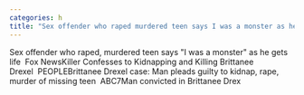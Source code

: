 ```yaml
---
categories: h
title: "Sex offender who raped murdered teen says I was a monster as he gets life  Fox News"
---
```

Sex offender who raped, murdered teen says "I was a monster" as he gets life&nbsp;&nbsp;Fox NewsKiller Confesses to Kidnapping and Killing Brittanee Drexel&nbsp;&nbsp;PEOPLEBrittanee Drexel case: Man pleads guilty to kidnap, rape, murder of missing teen&nbsp;&nbsp;ABC7Man convicted in Brittanee Drex